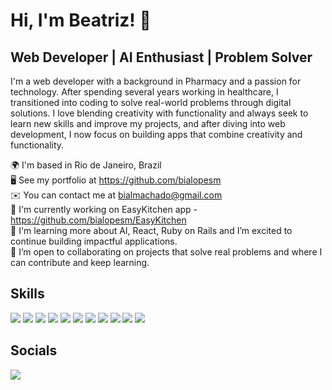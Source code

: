 # Hi, I'm Beatriz! 👋
## Web Developer | AI Enthusiast | Problem Solver
I'm a web developer with a background in Pharmacy and a passion for technology. After spending several years working in healthcare, I transitioned into coding to solve real-world problems through digital solutions. I love blending creativity with functionality and always seek to learn new skills and improve my projects, and after diving into web development, I now focus on building apps that combine creativity and functionality.

🌍 I'm based in Rio de Janeiro, Brazil  
🖥️ See my portfolio at https://github.com/bialopesm  
✉️ You can contact me at bialmachado@gmail.com  
🚀 I'm currently working on EasyKitchen app - https://github.com/bialopesm/EasyKitchen  
🧠 I'm learning more about AI, React, Ruby on Rails and I’m excited to continue building impactful applications.  
🤝 I’m open to collaborating on projects that solve real problems and where I can contribute and keep learning.

## Skills
<a href="https://developer.mozilla.org/en-US/docs/Web/JavaScript" target="_blank"><img src="https://img.shields.io/badge/JavaScript-323330?style=for-the-badge&logo=javascript&logoColor=F7DF1E"></a>
<a href="https://guides.rubyonrails.org/" target="_blank"><img src="https://img.shields.io/badge/Ruby%20on%20Rails-CC0000?style=for-the-badge&logo=ruby-on-rails&logoColor=white"></a>
<a href="https://react.dev/learn" target="_blank"><img src="https://img.shields.io/badge/React-20232A?style=for-the-badge&logo=react&logoColor=61DAFB"></a>
<a href="https://platform.openai.com/docs/overview" target="_blank"><img src="https://img.shields.io/badge/ChatGPT-74aa9c?style=for-the-badge&logo=openai&logoColor=white"></a>
<a href="https://git-scm.com/" target="_blank"><img src="https://img.shields.io/badge/GIT-E44C30?style=for-the-badge&logo=git&logoColor=white"></a>
<a href="https://www.postgresql.org/docs/" target="_blank"><img src="https://img.shields.io/badge/PostgreSQL-316192?style=for-the-badge&logo=postgresql&logoColor=white"></a>
<a href="https://developer.mozilla.org/en-US/docs/Glossary/HTML5" target="_blank"><img src="https://img.shields.io/badge/HTML5-E34F26?style=for-the-badge&logo=html5&logoColor=white"></a>
<a href="https://developer.mozilla.org/en-US/docs/Web/CSS" target="_blank"><img src="https://img.shields.io/badge/CSS3-1572B6?style=for-the-badge&logo=css3&logoColor=white"></a>
<a href="https://getbootstrap.com/docs/5.3/getting-started/introduction/" target="_blank"><img src="https://img.shields.io/badge/Bootstrap-563D7C?style=for-the-badge&logo=bootstrap&logoColor=white"></a>
<a href="https://www.heroku.com/" target="_blank"><img src="https://img.shields.io/badge/Heroku-430098?style=for-the-badge&logo=heroku&logoColor=white"></a>
<a href="https://github.com/topics/documentation" target="_blank"><img src="https://img.shields.io/badge/GitHub-100000?style=for-the-badge&logo=github&logoColor=white"></a>

## Socials
<a href="https://www.linkedin.com/in/beatrizlopesm/" target="_blank"><img src="https://img.shields.io/badge/LinkedIn-0077B5?style=for-the-badge&logo=linkedin&logoColor=white"></a>
